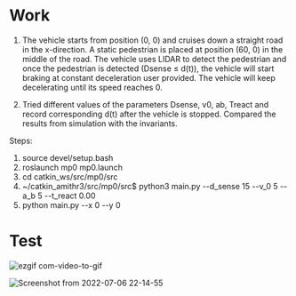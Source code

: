 # Work

1. The vehicle starts from position (0, 0) and cruises down a straight road in the x-direction. A static pedestrian is placed at position (60, 0) in the middle of the road. The vehicle uses LIDAR to detect the pedestrian and once the pedestrian is detected (Dsense ≤ d(t)), the vehicle will start braking at constant deceleration user provided. The vehicle will keep decelerating until its speed reaches 0.

2. Tried different values of the parameters Dsense, v0, ab, Treact and record corresponding d(t) after the vehicle is stopped. Compared the results from simulation with the invariants.

Steps:
1. source devel/setup.bash
2. roslaunch mp0 mp0.launch
3. cd catkin_ws/src/mp0/src
4. ~/catkin_amithr3/src/mp0/src$ python3 main.py --d_sense 15 --v_0 5 --a_b 5 --t_react 0.00
5. python main.py --x 0 --y 0

# Test

![ezgif com-video-to-gif](https://user-images.githubusercontent.com/64373075/172037212-a31f7c49-24a2-4fe6-a2f1-1040f3702039.gif)

![Screenshot from 2022-07-06 22-14-55](https://user-images.githubusercontent.com/64373075/177683134-f0cdc3bf-49ee-4852-9c50-d64195299065.png)

